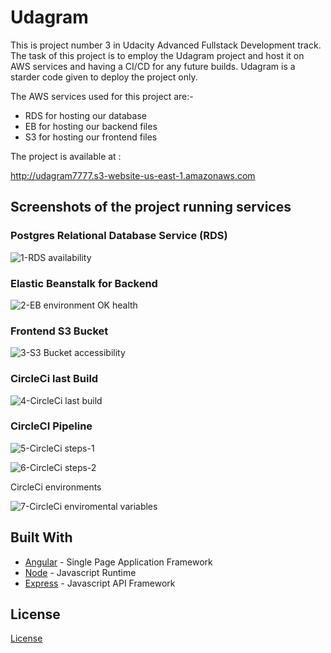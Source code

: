 # Udagram

This is project number 3 in Udacity Advanced Fullstack Development track.
The task of this project is to employ the Udagram project and host it on AWS services and having a CI/CD for any future builds.
Udagram is a starder code given to deploy the project only.

The AWS services used for this project are:-
- RDS for hosting our database
- EB for hosting our backend files
- S3 for hosting our frontend files 

The project is available at :

http://udagram7777.s3-website-us-east-1.amazonaws.com 


## Screenshots of the project running services

### Postgres Relational Database Service (RDS)

![1-RDS availability](https://user-images.githubusercontent.com/74107578/151080232-d5afac24-8bd5-42f1-bde0-fc2e04052043.png)


### Elastic Beanstalk for Backend 

![2-EB environment OK health](https://user-images.githubusercontent.com/74107578/151080262-ec88321d-0e50-4b83-bd34-e195c5f72114.png)


### Frontend S3 Bucket

![3-S3 Bucket accessibility](https://user-images.githubusercontent.com/74107578/151080273-941af0ce-b4af-4608-8a51-f144224a80a9.png)


### CircleCi last Build

![4-CircleCi last build](https://user-images.githubusercontent.com/74107578/151080283-42e6285f-37f8-4e67-8f8a-156c23590e06.png)


### CircleCI Pipeline

![5-CircleCi steps-1](https://user-images.githubusercontent.com/74107578/151080297-b54e8649-bf63-4be6-a88d-92fe543ac520.png)

![6-CircleCi steps-2](https://user-images.githubusercontent.com/74107578/151080314-366cc774-1b8d-458e-84cd-c75901a67bab.png)



CircleCi environments

![7-CircleCi enviromental variables](https://user-images.githubusercontent.com/74107578/151080338-100d0540-e5ae-4c0e-afc8-5c115c0c1b24.png)


## Built With

- [Angular](https://angular.io/) - Single Page Application Framework
- [Node](https://nodejs.org) - Javascript Runtime
- [Express](https://expressjs.com/) - Javascript API Framework

## License

[License](LICENSE.txt)
